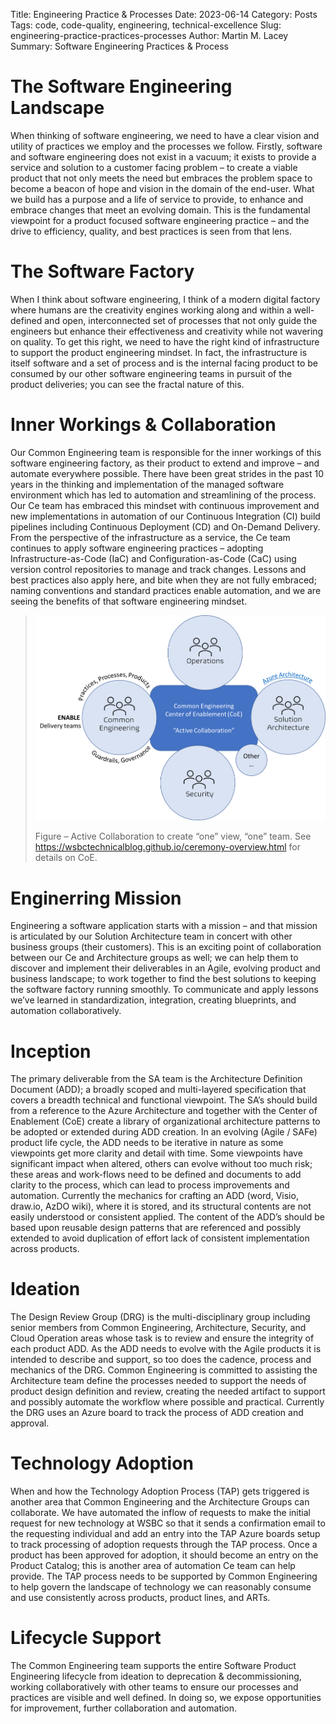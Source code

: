 Title: Engineering Practice & Processes
Date: 2023-06-14
Category: Posts 
Tags: code, code-quality, engineering, technical-excellence
Slug: engineering-practice-practices-processes
Author: Martin M. Lacey
Summary: Software Engineering Practices & Process 

# The Software Engineering Landscape

When thinking of software engineering, we need to have a clear vision and utility of practices we employ and the processes we follow.  Firstly, software and software engineering does not exist in a vacuum; it exists to provide a service and solution to a customer facing problem – to create a viable product that not only meets the need but embraces the problem space to become a beacon of hope and vision in the domain of the end-user.  What we build has a purpose and a life of service to provide, to enhance and embrace changes that meet an evolving domain.  This is the fundamental viewpoint for a product focused software engineering practice – and the drive to efficiency, quality, and best practices is seen from that lens.

# The Software Factory

When I think about software engineering, I think of a modern digital factory where humans are the creativity engines working along and within a well-defined and open, interconnected set of processes that not only guide the engineers but enhance their effectiveness and creativity while not wavering on quality.  To get this right, we need to have the right kind of infrastructure to support the product engineering mindset.  In fact, the infrastructure is itself software and a set of process and is the internal facing product to be consumed by our other software engineering teams in pursuit of the product deliveries; you can see the fractal nature of this.

# Inner Workings & Collaboration

Our Common Engineering team is responsible for the inner workings of this software engineering factory, as their product to extend and improve – and automate everywhere possible.  There have been great strides in the past 10 years in the thinking and implementation of the managed software environment which has led to automation and streamlining of the process.  Our Ce team has embraced this mindset with continuous improvement and new implementations in automation of our Continuous Integration (CI) build pipelines including Continuous Deployment (CD) and On-Demand Delivery.  From the perspective of the infrastructure as a service, the Ce team continues to apply software engineering practices – adopting Infrastructure-as-Code (IaC) and Configuration-as-Code (CaC) using version control repositories to manage and track changes.  Lessons and best practices also apply here, and bite when they are not fully embraced; naming conventions and standard practices enable automation, and we are seeing the benefits of that software engineering mindset.
>
> ![Active Collaboration](../images/engineering-practice-practices-processes-1.png)
>
>
> Figure – Active Collaboration to create “one” view, “one” team. See https://wsbctechnicalblog.github.io/ceremony-overview.html for details on CoE.
>

# Enginerring Mission

Engineering a software application starts with a mission – and that mission is articulated by our Solution Architecture team in concert with other business groups (their customers).  This is an exciting point of collaboration between our Ce and Architecture groups as well; we can help them to discover and implement their deliverables in an Agile, evolving product and business landscape; to work together to find the best solutions to keeping the software factory running smoothly.  To communicate and apply lessons we’ve learned in standardization, integration, creating blueprints, and automation collaboratively.


# Inception

The primary deliverable from the SA team is the Architecture Definition Document (ADD); a broadly scoped and multi-layered specification that covers a breadth technical and functional viewpoint.  The SA’s should build from a reference to the Azure Architecture and together with the Center of Enablement (CoE) create a library of organizational architecture patterns to be adopted or extended during ADD creation.   In an evolving (Agile / SAFe) product life cycle, the ADD needs to be iterative in nature as some viewpoints get more clarity and detail with time.  Some viewpoints have significant impact when altered, others can evolve without too much risk; these areas and work-flows need to be defined and documents to add clarity to the process, which can lead to process improvements and automation.  Currently the mechanics for crafting an ADD (word, Visio, draw.io, AzDO wiki), where it is stored, and its structural contents are not easily understood or consistent applied.  The content of the ADD’s should be based upon reusable design patterns that are referenced and possibly extended to avoid duplication of effort lack of consistent implementation across products.

# Ideation

The Design Review Group (DRG) is the multi-disciplinary group including senior members from Common Engineering, Architecture, Security, and Cloud Operation areas whose task is to review and ensure the integrity of each product ADD.  As the ADD needs to evolve with the Agile products it is intended to describe and support, so too does the cadence, process and mechanics of the DRG.  Common Engineering is committed to assisting the Architecture team define the processes needed to support the needs of product design definition and review, creating the needed artifact to support and possibly automate the workflow where possible and practical.  Currently the DRG uses an Azure board to track the process of ADD creation and approval.  

# Technology Adoption

When and how the Technology Adoption Process (TAP) gets triggered is another area that Common Engineering and the Architecture Groups can collaborate.  We have automated the inflow of requests to make the initial request for new technology at WSBC so that it sends a confirmation email to the requesting individual and add an entry into the TAP Azure boards setup to track processing of adoption requests through the TAP process.  Once a product has been approved for adoption, it should become an entry on the Product Catalog; this is another area of automation Ce team can help provide.  The TAP process needs to be supported by Common Engineering to help govern the landscape of technology we can reasonably consume and use consistently across products, product lines, and ARTs.

# Lifecycle Support

The Common Engineering team supports the entire Software Product Engineering lifecycle from ideation to deprecation & decommissioning, working collaboratively with other teams to ensure our processes and practices are visible and well defined.  In doing so, we expose opportunities for improvement, further collaboration and automation.
 

